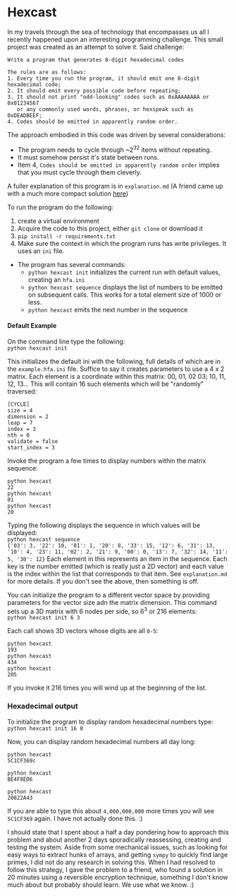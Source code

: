 # Hexcast
In my travels through the sea of technology that encompasses us all I recently happened upon an interesting programming challenge. This small project was created as an attempt to solve it. Said challenge: 


```
Write a program that generates 8-digit hexadecimal codes

The rules are as follows:
1. Every time you run the program, it should emit one 8-digit hexadecimal code;
2. It should emit every possible code before repeating;
3. It should not print "odd-looking" codes such as 0xAAAAAAAA or 0x01234567 
   or any commonly used words, phrases, or hexspeak such as 0xDEADBEEF;
4. Codes should be emitted in apparently random order.
```

The approach embodied in this code was driven by several considerations:
* The program needs to cycle through ~2<sup>32</sup> items without repeating.
* It must somehow persist it's state between runs.
* Item 4, `Codes should be emitted in apparently random order` implies that you must cycle through them cleverly.

A fuller explanation of this program is in `explanation.md` (A friend came up with a much more compact solution [here](https://gist.github.com/jcttrll/e9533b01c9196809faf7dcf25978924b))

To run the program do the following:
1. create a virtual environment
2. Acquire the code to this project, either `git clone` or download it
3. `pip install -r requirements.txt`
4. Make sure the context in which the program runs has write privileges. It uses an `ini` file.

* The program has several commands:
  * `python hexcast init` initializes the current run with default values, creating an `hfa.ini`
  * `python hexcast sequence` displays the list of numbers to be emitted on subsequent calls. This works for a total element size of 1000 or less.
  * `python hexcast` emits the next number in the sequence

#### Default Example
On the command line type the following:<br>
`python hexcast init`<br>

This initializes the default ini with the following, full details of which are in the `example.hfa.ini` file. Suffice to say it creates parameters to use a 4 x 2 matrix. Each element is a coordinate within this matrix: 00, 01, 02 03; 10, 11, 12, 13... This will contain 16 such elements which will be "randomly" traversed:
```
[CYCLE]
size = 4 
dimension = 2
leap = 7
index = 3
nth = 0
validate = false
start_index = 3
```
Invoke the program a few times to display numbers within the matrix sequence:
```
python hexcast
22
python hexcast
01
python hexcast
20
```
Typing the following displays the sequence in which values will be displayed:<br>
`python hexcast sequence`<br>
`{'03': 3, '22': 10, '01': 1, '20': 8, '33': 15, '12': 6, '31': 13, '10': 4, '23': 11, '02': 2, '21': 9, '00': 0, '13': 7, '32': 14, '11': 5, '30': 12}`
Each element in this represents an item in the sequence. Each key is the number emitted (which is really just a 2D vector) and each value is the index within the list that corresponds to that item. See `explanation.md` for more details. If you don't see the above, then something is off.


You can initialize the program to a different vector space by providing parameters for the vector size adn the matrix dimension. This command sets up a 3D matrix with 6 nodes per side, so 6<sup>3</sup> or 216 elements:<br>
`python hexcast init 6 3`

Each call shows 3D vectors whose digits are all `0-5`:<br>
```
python hexcast
193
python hexcast
434
python hexcast
205
```
If you invoke it 216 times you will wind up at the beginning of the list.

### Hexadecimal output
To initialize the program to display random hexadecimal numbers type:<br>
`python hexcast init 16 8`

Now, you can display random hexadecimal numbers all day long:<br>
```
python hexcast
5C1CF369c

python hexcast
BE4F8ED6

python hexcast
20822A43
```
If you are able to type this about `4,000,000,000` more times you will see `5C1CF369` again. I have not actually done this. :)


I should state that I spent about a half a day pondering how to approach this problem 
and about another 2 days sporadically reassessing, creating and testing the system. Aside from some mechanical issues, 
such as looking for easy ways to extract hunks of arrays, and getting `sympy` to quickly find large primes,
I did not do any research in solving this. When I had resolved to follow this strategy, I gave the problem to a friend, 
who found a solution in 20 minutes using a reversible encryption technique, something I don't know much about but probably should learn.
We use what we know. :)
